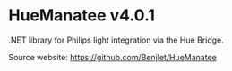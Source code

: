 # HueManatee v4.0.1

.NET library for Philips light integration via the Hue Bridge.

Source website:
https://github.com/Benjlet/HueManatee